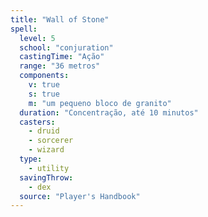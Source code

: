 ```yaml
---
title: "Wall of Stone"
spell:
  level: 5
  school: "conjuration"
  castingTime: "Ação"
  range: "36 metros"
  components:
    v: true
    s: true
    m: "um pequeno bloco de granito"
  duration: "Concentração, até 10 minutos"
  casters:
    - druid
    - sorcerer
    - wizard
  type:
    - utility
  savingThrow:
    - dex
  source: "Player's Handbook"
---
```

